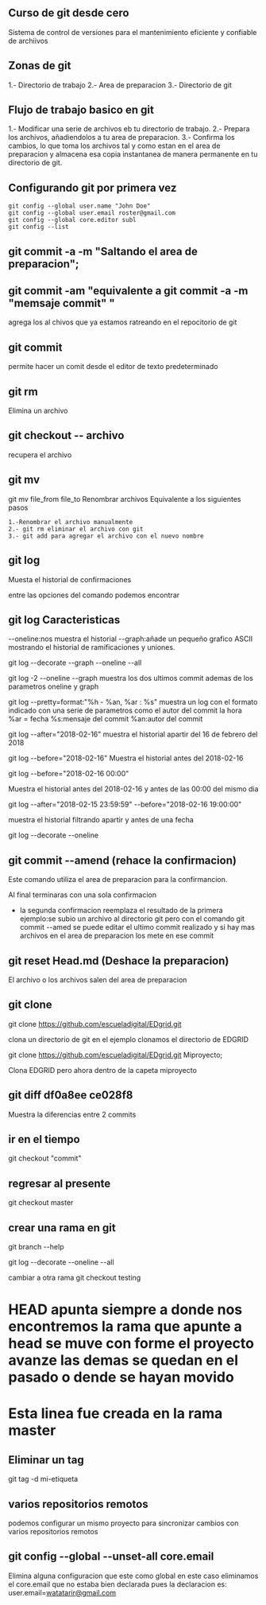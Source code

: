 ## Curso de git desde cero
Sistema de control de versiones para el mantenimiento eficiente y confiable de archiivos 

## Zonas de git

1.- Directorio de trabajo
2.- Area de preparacion 
3.- Directorio de git

## Flujo de trabajo basico en git 
1.- Modificar una serie de archivos eb tu directorio de trabajo.
2.- Prepara los archivos, añadiendolos a tu area de preparacion.
3.- Confirma los cambios, lo que toma los archivos tal y como estan en el area de preparacion y almacena esa copia instantanea de manera permanente en tu directorio de git.

## Configurando git por primera vez 

```
git config --global user.name "John Doe"
git config --global user.email roster@gmail.com
git config --global core.editor subl
git config --list
```


## git commit -a  -m  "Saltando el area de preparacion";
## git commit -am "equivalente a git commit -a -m "memsaje commit" "

agrega los al chivos que ya estamos ratreando en el repocitorio de git 


## git commit 
permite hacer un comit desde el editor de texto predeterminado

## git rm
Elimina  un archivo

## git checkout -- archivo
recupera el archivo 

## git mv 

git mv file_from file_to
Renombrar archivos
Equivalente a los siguientes pasos

```
1.-Renombrar el archivo manualmente
2.- git rm eliminar el archivo con git
3.- git add para agregar el archivo con el nuevo nombre
```
## git log 
Muesta el historial de confirmaciones

entre las opciones del comando podemos encontrar 

## git log Caracteristicas

--oneline:nos muestra el historial 
--graph:añade un pequeño grafico  ASCII mostrando el historial de ramificaciones y uniones.

git log --decorate --graph --oneline --all


git log -2 --oneline --graph
muestra los dos ultimos commit ademas de los parametros oneline y graph

git log --pretty=format:"%h - %an, %ar : %s"
muestra un log con el formato indicado con una serie de parametros como el autor del commit la hora  
%ar = fecha
%s:mensaje del commit
%an:autor del commit

git log --after="2018-02-16"
muestra el historial apartir del 16 de febrero del 2018

git log --before="2018-02-16"
Muestra el historial antes del 2018-02-16

git log --before="2018-02-16 00:00"

Muestra el historial antes del 2018-02-16 y antes de las 00:00 del mismo dia 

git log --after="2018-02-15 23:59:59" --before="2018-02-16 19:00:00"

muestra el historial filtrando apartir y antes de una fecha

git log --decorate --oneline 

## git commit --amend (rehace la confirmacion)

Este comando utiliza el area de preparacion para la confirmancion.

Al final terminaras con una sola confirmacion 

- la segunda confirmacion  reemplaza el resultado de la primera
ejemplo:se subio un archivo al directorio git pero con el comando git commit --amed se puede editar el ultimo commit realizado y si hay mas archivos en el area de preparacion los mete en ese commit 

## git reset Head.md (Deshace la preparacion)

El archivo o los archivos salen del area de preparacion

## git clone
git clone https://github.com/escueladigital/EDgrid.git

clona un directorio de git en el ejemplo clonamos el directorio de EDGRID

git clone https://github.com/escueladigital/EDgrid.git Miproyecto;

Clona EDGRID pero ahora dentro de la capeta miproyecto


## git diff df0a8ee ce028f8

Muestra la diferencias entre 2 commits

## ir en el tiempo 

git checkout "commit"

## regresar al presente
git checkout master

## crear una rama en git 
git branch --help

git log --decorate --oneline --all  

cambiar a otra rama 
git checkout testing

# HEAD apunta siempre a donde nos encontremos  la rama que apunte a head se muve con forme el proyecto avanze las demas se quedan en el pasado o dende se hayan movido




# Esta linea fue creada en la rama master

## Eliminar un tag
git  tag -d mi-etiqueta



## varios repositorios remotos
podemos configurar un mismo proyecto para sincronizar cambios con varios repositorios remotos

## git config --global --unset-all core.email
Elimina alguna configuracion que este como global en este caso eliminamos el core.email que no estaba bien declarada pues la declaracion es: 
user.email=watatarir@gmail.com











